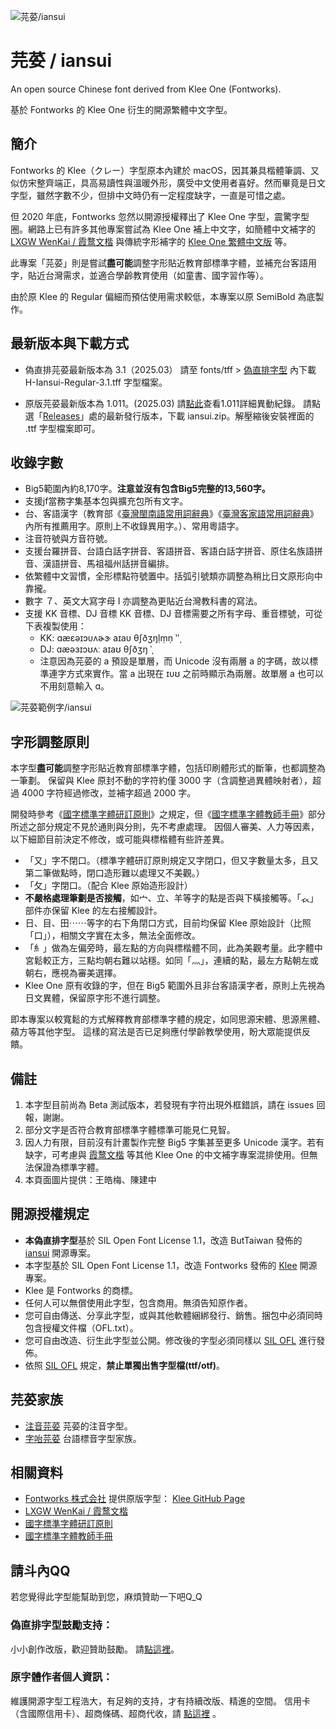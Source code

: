 ![芫荽/iansui](img/iansui_cover.jpg)

# 芫荽 / iansui
An open source Chinese font derived from Klee One (Fontworks). 

基於 Fontworks 的 Klee One 衍生的開源繁體中文字型。  

## 簡介

Fontworks 的 Klee（クレー）字型原本內建於 macOS，因其兼具楷體筆調、又似仿宋整齊端正，具高易讀性與溫暖外形，廣受中文使用者喜好。然而畢竟是日文字型，雖然字數不少，但排中文時仍有一定程度缺字，一直是可惜之處。

但 2020 年底，Fontworks 忽然以開源授權釋出了 Klee One 字型，震驚字型圈。網路上已有許多其他專案嘗試為 Klee One 補上中文字，如簡體中文補字的 [LXGW WenKai / 霞鹜文楷](https://github.com/lxgw/LxgwWenKai) 與傳統字形補字的 [Klee One 繁體中文版](https://dorawei.xyz/klee-one-tc/) 等。

此專案「芫荽」則是嘗試**盡可能**調整字形貼近教育部標準字體，並補充台客語用字，貼近台灣需求，並適合學齡教育使用（如童書、國字習作等）。

由於原 Klee 的 Regular 偏細而預估使用需求較低，本專案以原 SemiBold 為底製作。

## 最新版本與下載方式
* 偽直排芫荽最新版本為 3.1（2025.03）
請至 fonts/tff > [偽直排字型](fonts/ttf/偽直排字型) 內下載 H-Iansui-Regular-3.1.tff 字型檔案。

* 原版芫荽最新版本為 1.011。(2025.03)
請[點此](https://github.com/ButTaiwan/iansui/blob/main/ChangeLog.md)查看1.011詳細異動紀錄。
請點選「[Releases](https://github.com/ButTaiwan/iansui/releases)」處的最新發行版本，下載 iansui.zip。解壓縮後安裝裡面的 .ttf 字型檔案即可。

## 收錄字數

* Big5範圍內約8,170字。**注意並沒有包含Big5完整的13,560字。**
* 支援jf當務字集基本包與擴充包所有文字。
* 台、客語漢字（教育部《[臺灣閩南語常用詞辭典](https://twblg.dict.edu.tw/holodict_new/)》《[臺灣客家語常用詞辭典](https://hakkadict.moe.edu.tw/cgi-bin/gs32/gsweb.cgi/login?o=dwebmge&cache=1641872312920)》內所有推薦用字。原則上不收錄異用字。）、常用粵語字。
* 注音符號與方音符號。
* 支援台羅拼音、台語白話字拼音、客語拼音、客語白話字拼音、原住名族語拼音、漢語拼音、馬祖福州話拼音編排。
* 依繁體中文習慣，全形標點符號置中。括弧引號類亦調整為稍比日文原形向中靠攏。
* 數字 ７、英文大寫字母 I 亦調整為更貼近台灣教科書的寫法。
* 支援 KK 音標、DJ 音標 KK 音標、DJ 音標需要之所有字母、重音標號，可從下表複製使用： 
	- KK: ɑæɛəɪɔᴜʌɚɝ aɪaᴜ θʃðʒŋḷṃṇ ‵ʹ͵
	- DJ: ɑæəɜɪɔʊʌː aɪaʊ θʃðʒŋ ˈˌ
	- 注意因為芫荽的 a 預設是單層，而 Unicode 沒有兩層 a 的字碼，故以標準連字方式來實作。當 a 出現在 ɪᴜʊ 之前時顯示為兩層。故單層 a 也可以不用刻意輸入 ɑ。
	
![芫荽範例字/iansui](img/iansui_sample.jpg)

## 字形調整原則

本字型**盡可能**調整字形貼近教育部標準字體，包括印刷體形式的斷筆，也都調整為一筆劃。
保留與 Klee 原封不動的字符約僅 3000 字（含調整過異體映射者），超過 4000 字符經過修改，並補字超過 2000 字。

開發時參考《[國字標準字體研訂原則](https://language.moe.gov.tw/001/upload/files/site_content/m0001/biau/c12.htm?open)》之規定，但《[國字標準字體教師手冊](https://language.moe.gov.tw/001/Upload/files/SITE_CONTENT/M0001/STD/c4.htm?open)》部分所述之部分規定不見於通則與分則，先不考慮處理。
因個人審美、人力等因素，以下細節目前決定不修改，或可能與標楷體有些許差異。

* 「又」字不閉口。（標準字體研訂原則規定又字閉口，但又字數量太多，且又第二筆做點時，閉口造形難以處理又不美觀。）
* 「攵」字閉口。（配合 Klee 原始造形設計）
* **不嚴格處理筆劃是否接觸**，如宀、立、羊等字的點是否與下橫接觸等。「𧘇」部件亦保留 Klee 的左右接觸設計。
* 日、目、田⋯⋯等字的右下角閉口方式，目前均保留 Klee 原始設計（比照「口」），相關文字實在太多，無法全面修改。
* 「糹」做為左偏旁時，最左點的方向與標楷體不同，此為美觀考量。此字體中宮鬆較正方，三點均朝右難以站穩。如同「灬」，連續的點，最左方點朝左或朝右，應視為審美選擇。
* Klee One 原有收錄的字，但在 Big5 範圍外且非台客語漢字者，原則上先視為日文異體，保留原字形不進行調整。

即本專案以較寬鬆的方式解釋教育部標準字體的規定，如同思源宋體、思源黑體、蘋方等其他字型。
這樣的寫法是否已足夠應付學齡教學使用，盼大眾能提供反饋。

## 備註

1. 本字型目前尚為 Beta 測試版本，若發現有字符出現外框錯誤，請在 issues 回報，謝謝。
2. 部分文字是否符合教育部標準字體標準可能見仁見智。
3. 因人力有限，目前沒有計畫製作完整 Big5 字集甚至更多 Unicode 漢字。若有缺字，可考慮與 [霞鹜文楷](https://github.com/lxgw/LxgwWenKai) 等其他 Klee One 的中文補字專案混排使用。但無法保證為標準字體。
4. 本頁面圖片提供：王皓梅、陳建中

## 開源授權規定
* **本偽直排字型**基於 SIL Open Font License 1.1，改造 ButTaiwan 發佈的 [iansui](https://github.com/ButTaiwan/iansui) 開源專案。
* 本字型基於 SIL Open Font License 1.1，改造 Fontworks 發佈的 [Klee](https://github.com/fontworks-fonts/Klee) 開源專案。
* Klee 是 Fontworks 的商標。
* 任何人可以無償使用此字型，包含商用。無須告知原作者。
* 您可自由傳送、分享此字型，或與其他軟體綑綁發行、銷售。捆包中必須同時包含授權文件檔（OFL.txt）。
* 您可自由改造、衍生此字型並公開。修改後的字型必須同樣以 [SIL OFL](https://scripts.sil.org/OFL) 進行發佈。
* 依照 [SIL OFL](https://scripts.sil.org/OFL) 規定，**禁止單獨出售字型檔(ttf/otf)**。

## 芫荽家族

- [注音芫荽](https://github.com/ButTaiwan/bpmfvs) 芫荽的注音字型。
- [字咍芫荽](https://github.com/ButTaiwan/taigivs) 台語標音字型家族。

## 相關資料

- [Fontworks 株式会社](http://fontworks.co.jp) 提供原版字型： [Klee GitHub Page](https://github.com/fontworks-fonts/)
- [LXGW WenKai / 霞鹜文楷](https://github.com/lxgw/LxgwWenKai)
- [國字標準字體研訂原則](https://language.moe.gov.tw/001/upload/files/site_content/m0001/biau/c12.htm?open)
- [國字標準字體教師手冊](https://language.moe.gov.tw/001/Upload/files/SITE_CONTENT/M0001/STD/c4.htm?open)

## 請斗內QQ
若您覺得此字型能幫助到您，麻煩贊助一下吧Q_Q

### 偽直排字型鼓勵支持：
小小創作改版，歡迎贊助鼓勵。
請[點這裡](https://portaly.cc/tylin23/support)。

### 原字體作者個人資訊：
維護開源字型工程浩大，有足夠的支持，才有持續改版、精進的空間。
信用卡（含國際信用卡）、超商條碼、超商代收，請 [點這裡](https://p.ecpay.com.tw/930AED7) 。
